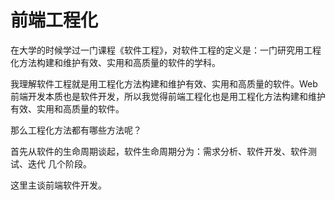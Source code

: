 # 前端工程化

在大学的时候学过一门课程《软件工程》，对软件工程的定义是：一门研究用工程化方法构建和维护有效、实用和高质量的软件的学科。

我理解软件工程就是用工程化方法构建和维护有效、实用和高质量的软件。Web前端开发本质也是软件开发，所以我觉得前端工程化也是用工程化方法构建和维护有效、实用和高质量的软件。

那么工程化方法都有哪些方法呢？

首先从软件的生命周期谈起，软件生命周期分为：需求分析、软件开发、软件测试、迭代 几个阶段。

这里主谈前端软件开发。